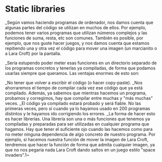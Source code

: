 # Static libraries

_Según vamos haciendo programas de ordenador, nos damos cuenta que algunas
partes del código se utilizan en muchos de ellos. Por ejemplo, podemos tener
varios programas que utilizan números complejos y las funciones de suma, resta,
etc son comunes. También es posible, por ejemplo, que nos guste hacer juegos, y
nos damos cuenta que estamos repitiendo una y otra vez el código para mover una
imagen (un marcianito o a Lara Croft) por la pantalla.

_Sería estupendo poder meter esas funciones en un directorio separado de los
programas concretos y tenerlas ya compiladas, de forma que podamos usarlas
siempre que queramos. Las ventajas enormes de esto son:

_No tener que volver a escribir el código (o hacer copy-paste).
_Nos ahorraremos el tiempo de compilar cada vez ese código que ya está compilado.
Además, ya sabemos que mientras hacemos un programa, probamos y corregimos,
hay que compilar entre muchas y "más muchas" veces.
_El código ya compilado estará probado y será fiable. No las primeras veces, pero
sí cuando ya lo hayamos usado en 200 programas distintos y le hayamos ido
corrigiendo los errores.
_La forma de hacer esto es hacer librerías. Una librería son una o más funciones
que tenemos ya compiladas y preparadas para ser utilizadas en cualquier programa
que hagamos.  Hay que tener el suficiente ojo cuando las hacemos como para no
meter ninguna dependencia de algo concreto de nuestro programa. Por ejemplo, si
hacemos nuestra función de mover la imagen de Lara Croft, tendremos que hacer la
función de forma que admita cualquier imagen, ya que no nos pegaría nada Lara
Croft dando saltos en un juego estilo "space invaders".1~